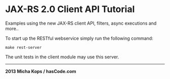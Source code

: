 # JAX-RS 2.0 Client API Tutorial

Examples using the new JAX-RS client API, filters, async executions and more..

To start up the RESTful webservice simply run the following command:

    make rest-server


The unit tests in the client module may use this server.

----

**2013 Micha Kops / hasCode.com**
